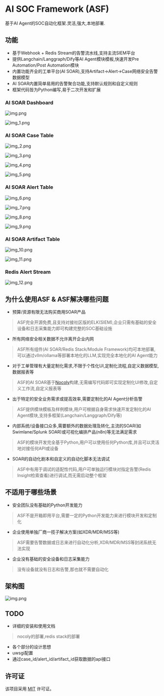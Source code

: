 # AI SOC Framework (ASF)

基于AI Agent的SOC自动化框架.灵活,强大,本地部署.

## 功能

- 基于Webhook + Redis Stream的告警流水线,支持主流SIEM平台
- 提供Langchain/Langgraph/Dify等AI Agent模块模板,快速开发Pre Automation/Post Automation模块
- 内置功能齐全的工单平台(AI SOAR),支持Artifact->Alert->Case网络安全告警数据模型
- AI SOAR内置简单易用的告警聚合功能,支持默认规则和自定义规则
- 框架代码皆为Python编写,易于二次开发和扩展

### AI SOAR Dashboard

![img.png](Static/img.png)

![img_1.png](Static/img_1.png)

### AI SOAR Case Table

![img_2.png](Static/img_2.png)

![img_3.png](Static/img_3.png)

![img_4.png](Static/img_4.png)

![img_5.png](Static/img_5.png)

### AI SOAR Alert Table

![img_6.png](Static/img_6.png)

![img_7.png](Static/img_7.png)

![img_8.png](Static/img_8.png)

![img_9.png](Static/img_9.png)

### AI SOAR Artifact Table

![img_10.png](Static/img_10.png)

![img_11.png](Static/img_11.png)

### Redis Alert Stream

![img_12.png](Static/img_12.png)

## 为什么使用ASF & ASF解决哪些问题

- 预算/资源有限无法购买商用SOAR产品

> ASF完全开源免费,且支持对接社区版的ELK(SIEM),企业只需有基础的安全设备和日志采集能力即可构建完整的SOC基础设施

- 所有网络安全相关数据不允许离开企业内网

> ASF所有组件(AI SOAR/Redis Stack/Module Framework)均可本地部署,可以通过vllm/ollama等部署本地化的LLM,实现完全本地化的AI
> Agent能力

- 对于工单管理有大量定制化需求,不限于个性化UI,定制化流程,自定义数据模型,数据报表等

> ASF的AI SOAR基于[Nocoly](https://www.nocoly.com/)构建,无需编写代码即可实现定制化UI修改,自定义工作流,自定义报表等

- 出于特定的安全业务需求或提高效率,需要定制化的AI Agent分析告警

> ASF提供模块模板及样例模块,用户可根据自身需求快速开发定制化的AI Agent模块,支持多框架(Langchain/Langgraph/Dify等)

- 内部系统/设备接口众多,需要额外的数据处理及转化,主流的SOAR(如Swimlane/Splunk SOAR)或可视化编排产品(n8n)等无法满足需求

> ASF的模块开发完全基于Python,用户可以使用任何Python库,并且可以灵活地对接任何API或设备

- SOAR的自动化剧本和自定义的自动化脚本无法调试

> ASF中有用于调试的适配性代码,用户可单独运行模块对指定告警(Redis Insight检索查看)进行调试,而无需启动整个框架

## 不适用于哪些场景

- 安全团队没有基础的Python开发能力

> ASF不是开箱即用平台,需要一定的Python开发能力来进行模块开发和定制化

- 企业使用单独厂商一揽子解决方案(如XDR/MDR/MSS等)

> ASF需要告警数据或日志来进行自动化分析,XDR/MDR/MSS等封闭系统无法实现

- 企业没有基础的安全设备和日志采集能力

> 没有设备就没有日志和告警,那也就不需要自动化

## 架构图

![img.png](Static/img_arch.png)


## TODO

- 详细的安装和使用文档

> nocoly的部署,redis stack的部署

- 各个部分的设计思想
- uwsgi配置
- 通过case_id/alert_id/artifact_id获取数据的api接口

## 许可证

该项目采用 [MIT](https://choosealicense.com/licenses/mit/) 许可证。

